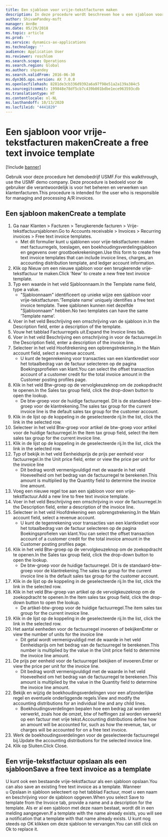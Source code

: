 ```yaml
---
title: Een sjabloon voor vrije-tekstfacturen maken
description: In deze procedure wordt beschreven hoe u een sjabloon voor een terugkerende vrije-tekstfactuur maakt.
author: ShivamPandey-msft
manager: AnnBe
ms.date: 05/29/2018
ms.topic: article
ms.prod: ''
ms.service: dynamics-ax-applications
ms.technology: ''
audience: Application User
ms.reviewer: roschlom
ms.search.scope: Operations
ms.search.region: Global
ms.author: shpandey
ms.search.validFrom: 2016-06-30
ms.dyn365.ops.version: AX 7.0.0
ms.openlocfilehash: 8281de3cb336d9392a6a97f98e51a2a139a384c5
ms.sourcegitcommit: 199848e78df5cb7c439b001bdbe1ece963593cdb
ms.translationtype: HT
ms.contentlocale: nl-NL
ms.lasthandoff: 10/13/2020
ms.locfileid: "4441829"
---
```

# <a name="create-a-free-text-invoice-template"></a><span data-ttu-id="9fdf9-103">Een sjabloon voor vrije-tekstfacturen maken</span><span class="sxs-lookup"><span data-stu-id="9fdf9-103">Create a free text invoice template</span></span>

[!include [banner](../includes/banner.md)]

<span data-ttu-id="9fdf9-104">Gebruik voor deze procedure het demobedrijf USMF.</span><span class="sxs-lookup"><span data-stu-id="9fdf9-104">For this walkthrough, use the USMF demo company.</span></span> <span data-ttu-id="9fdf9-105">Deze procedure is bedoeld voor de gebruiker die verantwoordelijk is voor het beheren en verwerken van klantenfacturen.</span><span class="sxs-lookup"><span data-stu-id="9fdf9-105">This procedure is intended for the user who is responsible for managing and processing A/R invoices.</span></span>

## <a name="create-a-template"></a><span data-ttu-id="9fdf9-106">Een sjabloon maken</span><span class="sxs-lookup"><span data-stu-id="9fdf9-106">Create a template</span></span>

1. <span data-ttu-id="9fdf9-107">Ga naar Klanten > Facturen > Terugkerende facturen > Vrije-tekstfactuursjablonen.</span><span class="sxs-lookup"><span data-stu-id="9fdf9-107">Go to Accounts receivable > Invoices > Recurring invoices > Free text invoice templates.</span></span>
    * <span data-ttu-id="9fdf9-108">Met dit formulier kunt u sjablonen voor vrije-tekstfacturen maken met factuurregels, toeslagen, een boekhoudingsverdelingsjabloon en gegevens over grootboekrekeningen.</span><span class="sxs-lookup"><span data-stu-id="9fdf9-108">Use this form to create free text invoice templates that can include invoice lines, charges, an accounting distribution template, and ledger account information.</span></span>  
2. <span data-ttu-id="9fdf9-109">Klik op Nieuw om een nieuwe sjabloon voor een terugkerende vrije-tekstfactuur te maken.</span><span class="sxs-lookup"><span data-stu-id="9fdf9-109">Click 'New' to create a new free text invoice template.</span></span>
3. <span data-ttu-id="9fdf9-110">Typ een waarde in het veld Sjabloonnaam.</span><span class="sxs-lookup"><span data-stu-id="9fdf9-110">In the Template name field, type a value.</span></span>
    * <span data-ttu-id="9fdf9-111">"Sjabloonnaam" identificeert op unieke wijze een sjabloon voor vrije-tekstfacturen.</span><span class="sxs-lookup"><span data-stu-id="9fdf9-111">‘Template name’ uniquely identifies a free text invoice template.</span></span> <span data-ttu-id="9fdf9-112">Twee sjablonen kunnen niet dezelfde "Sjabloonnaam" hebben.</span><span class="sxs-lookup"><span data-stu-id="9fdf9-112">No two templates can have the same ‘Template name’.</span></span>  
4. <span data-ttu-id="9fdf9-113">Voer in het veld Beschrijving een omschrijving van de sjabloon in.</span><span class="sxs-lookup"><span data-stu-id="9fdf9-113">In the Description field, enter a description of the template.</span></span>
5. <span data-ttu-id="9fdf9-114">Vouw het tabblad Factuurregels uit.</span><span class="sxs-lookup"><span data-stu-id="9fdf9-114">Expand the Invoice lines tab.</span></span>
6. <span data-ttu-id="9fdf9-115">Voer in het veld Beschrijving een omschrijving in voor de factuurregel.</span><span class="sxs-lookup"><span data-stu-id="9fdf9-115">In the Description field, enter a description of the invoice line.</span></span>
7. <span data-ttu-id="9fdf9-116">Selecteer in het veld Hoofdrekening een opbrengstrekening.</span><span class="sxs-lookup"><span data-stu-id="9fdf9-116">In the Main account field, select a revenue account.</span></span>
    * <span data-ttu-id="9fdf9-117">U kunt de tegenrekening voor transacties van een klantkrediet voor het totaalbedrag van de factuur selecteren op de pagina Boekingsprofielen van klant.</span><span class="sxs-lookup"><span data-stu-id="9fdf9-117">You can select the offset transaction account of a customer credit for the total invoice amount in the Customer posting profiles page.</span></span>  
8. <span data-ttu-id="9fdf9-118">Klik in het veld Btw-groep op de vervolgkeuzeknop om de zoekopdracht te openen.</span><span class="sxs-lookup"><span data-stu-id="9fdf9-118">In the Sales tax group field, click the drop-down button to open the lookup.</span></span>
    * <span data-ttu-id="9fdf9-119">De btw-groep voor de huidige factuurregel. Dit is de standaard-btw-groep voor de klantrekening.</span><span class="sxs-lookup"><span data-stu-id="9fdf9-119">The sales tax group for the current invoice line is the default sales tax group for the customer account.</span></span>  
9. <span data-ttu-id="9fdf9-120">Klik in de lijst op de koppeling in de geselecteerde rij.</span><span class="sxs-lookup"><span data-stu-id="9fdf9-120">In the list, click the link in the selected row.</span></span>
10. <span data-ttu-id="9fdf9-121">Selecteer in het veld Btw-groep voor artikel de btw-groep voor artikel voor de huidige factuurregel.</span><span class="sxs-lookup"><span data-stu-id="9fdf9-121">In the Item tax group field, select the item sales tax group for the current invoice line.</span></span>
11. <span data-ttu-id="9fdf9-122">Klik in de lijst op de koppeling in de geselecteerde rij.</span><span class="sxs-lookup"><span data-stu-id="9fdf9-122">In the list, click the link in the selected row.</span></span>
12. <span data-ttu-id="9fdf9-123">Typ of bekijk in het veld Eenheidsprijs de prijs per eenheid voor factuurregel.</span><span class="sxs-lookup"><span data-stu-id="9fdf9-123">In the Unit price field, enter or view the price per unit for the invoice line</span></span>
    * <span data-ttu-id="9fdf9-124">Dit bedrag wordt vermenigvuldigd met de waarde in het veld Hoeveelheid om het bedrag van de factuurregel te berekenen.</span><span class="sxs-lookup"><span data-stu-id="9fdf9-124">This amount is multiplied by the Quantity field to determine the invoice line amount.</span></span>  
13. <span data-ttu-id="9fdf9-125">Voeg een nieuwe regel toe aan een sjabloon voor een vrije-tekstfactuur.</span><span class="sxs-lookup"><span data-stu-id="9fdf9-125">Add a new line to free text invoice template.</span></span>
14. <span data-ttu-id="9fdf9-126">Voer in het veld Beschrijving een omschrijving in voor de factuurregel.</span><span class="sxs-lookup"><span data-stu-id="9fdf9-126">In the Description field, enter a description of the invoice line.</span></span>
15. <span data-ttu-id="9fdf9-127">Selecteer in het veld Hoofdrekening een opbrengstrekening.</span><span class="sxs-lookup"><span data-stu-id="9fdf9-127">In the Main account field, select a revenue account.</span></span>
    * <span data-ttu-id="9fdf9-128">U kunt de tegenrekening voor transacties van een klantkrediet voor het totaalbedrag van de factuur selecteren op de pagina Boekingsprofielen van klant.</span><span class="sxs-lookup"><span data-stu-id="9fdf9-128">You can select the offset transaction account of a customer credit for the total invoice amount in the Customer posting profiles page.</span></span>  
16. <span data-ttu-id="9fdf9-129">Klik in het veld Btw-groep op de vervolgkeuzeknop om de zoekopdracht te openen.</span><span class="sxs-lookup"><span data-stu-id="9fdf9-129">In the Sales tax group field, click the drop-down button to open the lookup.</span></span>
    * <span data-ttu-id="9fdf9-130">De btw-groep voor de huidige factuurregel. Dit is de standaard-btw-groep voor de klantrekening.</span><span class="sxs-lookup"><span data-stu-id="9fdf9-130">The sales tax group for the current invoice line is the default sales tax group for the customer account.</span></span>  
17. <span data-ttu-id="9fdf9-131">Klik in de lijst op de koppeling in de geselecteerde rij.</span><span class="sxs-lookup"><span data-stu-id="9fdf9-131">In the list, click the link in the selected row.</span></span>
18. <span data-ttu-id="9fdf9-132">Klik in het veld Btw-groep van artikel op de vervolgkeuzeknop om de zoekopdracht te openen.</span><span class="sxs-lookup"><span data-stu-id="9fdf9-132">In the Item sales tax group field, click the drop-down button to open the lookup.</span></span>
    * <span data-ttu-id="9fdf9-133">De artikel-btw-groep voor de huidige factuurregel.</span><span class="sxs-lookup"><span data-stu-id="9fdf9-133">The item sales tax group for the current invoice line.</span></span>  
19. <span data-ttu-id="9fdf9-134">Klik in de lijst op de koppeling in de geselecteerde rij.</span><span class="sxs-lookup"><span data-stu-id="9fdf9-134">In the list, click the link in the selected row.</span></span>
20. <span data-ttu-id="9fdf9-135">Het aantal eenheden voor de factuurregel invoeren of bekijken</span><span class="sxs-lookup"><span data-stu-id="9fdf9-135">Enter or view the number of units for the invoice line</span></span>
    * <span data-ttu-id="9fdf9-136">Dit getal wordt vermenigvuldigd met de waarde in het veld Eenheidsprijs om het bedrag van de factuurregel te berekenen.</span><span class="sxs-lookup"><span data-stu-id="9fdf9-136">This number is multiplied by the value in the Unit price field to determine the invoice line amount.</span></span>  
21. <span data-ttu-id="9fdf9-137">De prijs per eenheid voor de factuurregel bekijken of invoeren.</span><span class="sxs-lookup"><span data-stu-id="9fdf9-137">Enter or view the price per unit for the invoice line.</span></span> 
    * <span data-ttu-id="9fdf9-138">Dit bedrag wordt vermenigvuldigd met de waarde in het veld Hoeveelheid om het bedrag van de factuurregel te berekenen.</span><span class="sxs-lookup"><span data-stu-id="9fdf9-138">This amount is multiplied by the value in the Quantity field to determine the invoice line amount.</span></span>  
22. <span data-ttu-id="9fdf9-139">Bekijk en wijzig de boekhoudingsverdelingen voor een afzonderlijke regel en eventuele onderliggende regels.</span><span class="sxs-lookup"><span data-stu-id="9fdf9-139">View and modify the accounting distributions for an individual line and any child lines.</span></span>
    * <span data-ttu-id="9fdf9-140">Boekhoudingsverdelingen bepalen hoe een bedrag zal worden verwerkt, zoals hoe de omzet, btw of heffingen zal worden verwerkt op een factuur met vrije tekst.</span><span class="sxs-lookup"><span data-stu-id="9fdf9-140">Accounting distributions define how an amount will be accounted for, such as how the revenue, tax, or charges will be accounted for on a free text invoice.</span></span>  
23. <span data-ttu-id="9fdf9-141">Werk de boekhoudingsverdelingen voor de geselecteerde factuurregel bij.</span><span class="sxs-lookup"><span data-stu-id="9fdf9-141">Update the accounting distributions for the selected invoice line.</span></span>
24. <span data-ttu-id="9fdf9-142">Klik op Sluiten.</span><span class="sxs-lookup"><span data-stu-id="9fdf9-142">Click Close.</span></span>

## <a name="save-a-free-text-invoice-as-a-template"></a><span data-ttu-id="9fdf9-143">Een vrije-tekstfactuur opslaan als een sjabloon</span><span class="sxs-lookup"><span data-stu-id="9fdf9-143">Save a free text invoice as a template</span></span>
<span data-ttu-id="9fdf9-144">U kunt ook een bestaande vrije-tekstfactuur als een sjabloon opslaan.</span><span class="sxs-lookup"><span data-stu-id="9fdf9-144">You can also save an existing free text invoice as a template.</span></span> <span data-ttu-id="9fdf9-145">Wanneer u Opslaan in sjabloon selecteert op het tabblad Factuur, moet u een naam en beschrijving voor de sjabloon opgeven.</span><span class="sxs-lookup"><span data-stu-id="9fdf9-145">When you select Save to template from the Invoice tab, provide a name and a description for the template.</span></span> <span data-ttu-id="9fdf9-146">Als er al een sjabloon met deze naam bestaat, wordt dit in een melding aangegeven.</span><span class="sxs-lookup"><span data-stu-id="9fdf9-146">If a template with the name already exists, you will see a notification that a template with that name already exists.</span></span> <span data-ttu-id="9fdf9-147">U kunt nog steeds op OK klikken om deze sjabloon te vervangen.</span><span class="sxs-lookup"><span data-stu-id="9fdf9-147">You can still click on Ok to replace it.</span></span> 
